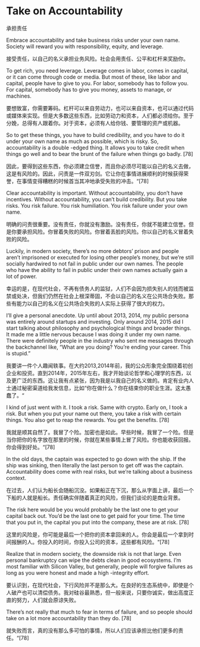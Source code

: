 # Take on Accountability

承担责任

Embrace accountability and take business risks under your own name. Society will reward you with responsibility, equity, and leverage.

接受责任，以自己的名义承担业务风险。社会会用责任、公平和杠杆来奖励你。

To get rich, you need leverage. Leverage comes in labor, comes in capital, or it can come through code or media. But most of these, like labor and capital, people have to give to you. For labor, somebody has to follow you. For capital, somebody has to give you money, assets to manage, or machines.

要想致富，你需要筹码。杠杆可以来自劳动力，也可以来自资本，也可以通过代码或媒体来实现。但是大多数这些东西，比如劳动力和资本，人们都必须给你。至于分娩，总得有人跟着你。对于资本，必须有人给你钱、要管理的资产或机器。

So to get these things, you have to build credibility, and you have to do it under your own name as much as possible, which is risky. So, accountability is a double -edged thing. It allows you to take credit when things go well and to bear the brunt of the failure when things go badly. [78]

因此，要得到这些东西，你必须建立信誉，而且你必须尽可能以自己的名义去做，这是有风险的。因此，问责是一件双刃剑。它让你在事情进展顺利的时候获得荣誉，在事情变得糟糕的时候首当其冲地承受失败的冲击。“[78]

Clear accountability is important. Without accountability, you don’t have incentives. Without accountability, you can’t build credibility. But you take risks. You risk failure. You risk humiliation. You risk failure under your own name.

明确的问责很重要。没有责任，你就没有激励。没有责任，你就不能建立信誉。但是你要承担风险。你冒着失败的风险。你冒着丢脸的风险。你以自己的名义冒着失败的风险。

Luckily, in modern society, there’s no more debtors’ prison and people aren’t imprisoned or executed for losing other people’s money, but we’re still socially hardwired to not fail in public under our own names. The people who have the ability to fail in public under their own names actually gain a lot of power.

幸运的是，在现代社会，不再有债务人的监狱，人们不会因为损失别人的钱而被监禁或处决，但我们仍然在社会上根深蒂固，不会以自己的名义在公共场合失败。那些有能力以自己的名义在公共场合失败的人实际上获得了很大的权力。

I’ll give a personal anecdote. Up until about 2013, 2014, my public persona was entirely around startups and investing. Only around 2014, 2015 did I start talking about philosophy and psychological things and broader things. It made me a little nervous because I was doing it under my own name. There were definitely people in the industry who sent me messages through the backchannel like, “What are you doing? You’re ending your career. This is stupid.”

我要讲一件个人趣闻轶事。在大约2013,2014年前，我的公众形象完全围绕着初创企业和投资。直到2014年，2015年左右，我才开始谈论哲学和心理学的东西，以及更广泛的东西。这让我有点紧张，因为我是以我自己的名义做的。肯定有业内人士通过秘密渠道给我发信息，比如“你在做什么？你在结束你的职业生涯。这太愚蠢了。“

I kind of just went with it. I took a risk. Same with crypto. Early on, I took a risk. But when you put your name out there, you take a risk with certain things. You also get to reap the rewards. You get the benefits. [78]

我就是顺其自然了。我冒了个险。加密也是如此。早些时候，我冒了一个险。但是当你把你的名字放在那里的时候，你就在某些事情上冒了风险。你也能收获回报。你会得到好处。“[78]

In the old days, the captain was expected to go down with the ship. If the ship was sinking, then literally the last person to get off was the captain. Accountability does come with real risks, but we’re talking about a business context.

在过去，人们认为船长会随船沉没。如果船正在下沉，那么从字面上讲，最后一个下船的人就是船长。责任确实伴随着真正的风险，但我们谈论的是商业背景。

The risk here would be you would probably be the last one to get your capital back out. You’d be the last one to get paid for your time. The time that you put in, the capital you put into the company, these are at risk. [78]

这里的风险是，你可能是最后一个把你的资本拿回来的人。你会是最后一个拿到时间报酬的人。你投入的时间，你投入公司的资本，这些都有风险。“[78]

Realize that in modern society, the downside risk is not that large. Even personal bankruptcy can wipe the debts clean in good ecosystems. I’m most familiar with Silicon Valley, but generally, people will forgive failures as long as you were honest and made a high -integrity effort.

要认识到，在现代社会，下行风险并不是那么大。在良好的生态系统中，即使是个人破产也可以清偿债务。我对硅谷最熟悉，但一般来说，只要你诚实，做出高度正直的努力，人们就会原谅失败。

There’s not really that much to fear in terms of failure, and so people should take on a lot more accountability than they do. [78]

就失败而言，真的没有那么多可怕的事情，所以人们应该承担比他们更多的责任。“[78]

